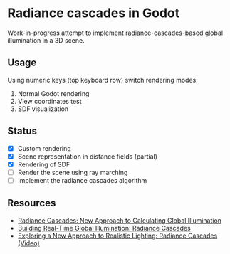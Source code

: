 # Radiance cascades in Godot

Work-in-progress attempt to implement radiance-cascades-based global illumination in a 3D scene.

## Usage
Using numeric keys (top keyboard row) switch rendering modes:
1. Normal Godot rendering
2. View coordinates test
3. SDF visualization

## Status
- [x] Custom rendering
- [x] Scene representation in distance fields (partial)
- [x] Rendering of SDF
- [ ] Render the scene using ray marching
- [ ] Implement the radiance cascades algorithm

## Resources
- [Radiance Cascades: New Approach to Calculating Global Illumination](https://80.lv/articles/radiance-cascades-new-approach-to-calculating-global-illumination/)
- [Building Real-Time Global Illumination: Radiance Cascades](https://jason.today/rc)
- [Exploring a New Approach to Realistic Lighting: Radiance Cascades (Video)](https://www.youtube.com/watch?v=3so7xdZHKxw)
